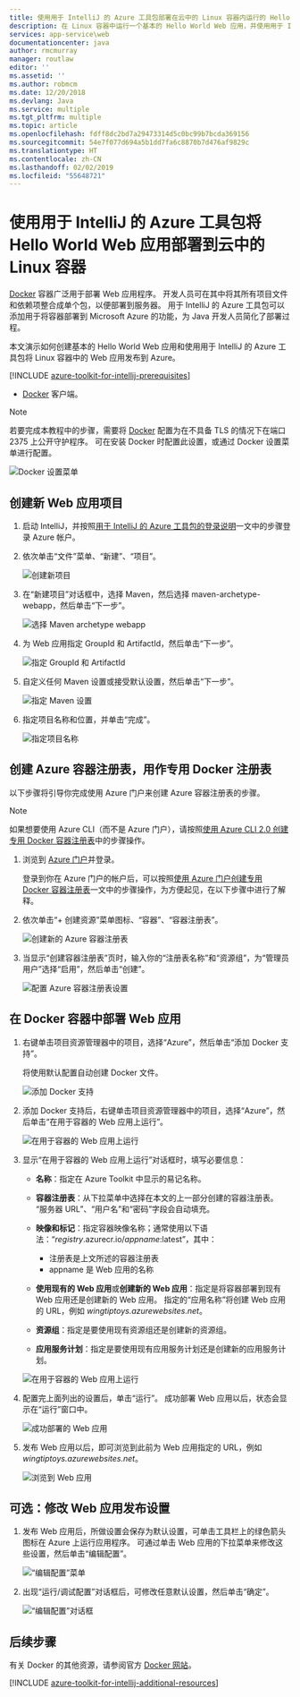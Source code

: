 ```yaml
---
title: 使用用于 IntelliJ 的 Azure 工具包部署在云中的 Linux 容器内运行的 Hello World Web 应用
description: 在 Linux 容器中运行一个基本的 Hello World Web 应用，并使用用于 IntelliJ 的 Azure 工具包将它部署到云中。
services: app-service\web
documentationcenter: java
author: rmcmurray
manager: routlaw
editor: ''
ms.assetid: ''
ms.author: robmcm
ms.date: 12/20/2018
ms.devlang: Java
ms.service: multiple
ms.tgt_pltfrm: multiple
ms.topic: article
ms.openlocfilehash: fdff8dc2bd7a29473314d5c0bc99b7bcda369156
ms.sourcegitcommit: 54e7f077d694a5b1dd7fa6c8870b7d476af9829c
ms.translationtype: HT
ms.contentlocale: zh-CN
ms.lasthandoff: 02/02/2019
ms.locfileid: "55648721"
---
```

# <a name="deploy-a-hello-world-web-app-to-a-linux-container-in-the-cloud-using-the-azure-toolkit-for-intellij"></a>使用用于 IntelliJ 的 Azure 工具包将 Hello World Web 应用部署到云中的 Linux 容器

[Docker] 容器广泛用于部署 Web 应用程序。 开发人员可在其中将其所有项目文件和依赖项整合成单个包，以便部署到服务器。 用于 IntelliJ 的 Azure 工具包可以添加用于将容器部署到 Microsoft Azure 的功能，为 Java 开发人员简化了部署过程。

本文演示如何创建基本的 Hello World Web 应用和使用用于 IntelliJ 的 Azure 工具包将 Linux 容器中的 Web 应用发布到 Azure。

[!INCLUDE [azure-toolkit-for-intellij-prerequisites](../includes/azure-toolkit-for-intellij-prerequisites.md)]
* [Docker] 客户端。

> [!NOTE]
>
> 若要完成本教程中的步骤，需要将 [Docker] 配置为在不具备 TLS 的情况下在端口 2375 上公开守护程序。 可在安装 Docker 时配置此设置，或通过 Docker 设置菜单进行配置。
>
> ![Docker 设置菜单][docker-settings-menu]
>

## <a name="create-a-new-web-app-project"></a>创建新 Web 应用项目

1. 启动 IntelliJ，并按照[用于 IntelliJ 的 Azure 工具包的登录说明](https://docs.microsoft.com/java/azure/intellij/azure-toolkit-for-intellij-sign-in-instructions)一文中的步骤登录 Azure 帐户。

1. 依次单击“文件”菜单、“新建”、“项目”。
   
   ![创建新项目][file-new-project]

1. 在“新建项目”对话框中，选择 Maven，然后选择 maven-archetype-webapp，然后单击“下一步”。
   
   ![选择 Maven archetype webapp][maven-archetype-webapp]
   
1. 为 Web 应用指定 GroupId 和 ArtifactId，然后单击“下一步”。
   
   ![指定 GroupId 和 ArtifactId][groupid-and-artifactid]

1. 自定义任何 Maven 设置或接受默认设置，然后单击“下一步”。
   
   ![指定 Maven 设置][maven-options]

1. 指定项目名称和位置，并单击“完成”。
   
   ![指定项目名称][project-name]

## <a name="create-an-azure-container-registry-to-use-as-a-private-docker-registry"></a>创建 Azure 容器注册表，用作专用 Docker 注册表

以下步骤将引导你完成使用 Azure 门户来创建 Azure 容器注册表的步骤。

> [!NOTE]
>
> 如果想要使用 Azure CLI（而不是 Azure 门户），请按照[使用 Azure CLI 2.0 创建专用 Docker 容器注册表][Create Docker Registry using Azure CLI]中的步骤操作。
>

1. 浏览到 [Azure 门户]并登录。

   登录到你在 Azure 门户的帐户后，可以按照[使用 Azure 门户创建专用 Docker 容器注册表]一文中的步骤操作，为方便起见，在以下步骤中进行了解释。

1. 依次单击“+ 创建资源”菜单图标、“容器”、“容器注册表”。
   
   ![创建新的 Azure 容器注册表][create-container-registry-01]

1. 当显示“创建容器注册表”页时，输入你的“注册表名称”和“资源组”，为“管理员用户”选择“启用”，然后单击“创建”。

   ![配置 Azure 容器注册表设置][create-container-registry-02]

## <a name="deploy-your-web-app-in-a-docker-container"></a>在 Docker 容器中部署 Web 应用

1. 右键单击项目资源管理器中的项目，选择“Azure”，然后单击“添加 Docker 支持”。

   将使用默认配置自动创建 Docker 文件。

   ![添加 Docker 支持][add-docker-support]

1. 添加 Docker 支持后，右键单击项目资源管理器中的项目，选择“Azure”，然后单击“在用于容器的 Web 应用上运行”。

   ![在用于容器的 Web 应用上运行][run-on-web-app-for-containers]

1. 显示“在用于容器的 Web 应用上运行”对话框时，填写必要信息：

   * **名称**：指定在 Azure Toolkit 中显示的易记名称。 

   * **容器注册表**：从下拉菜单中选择在本文的上一部分创建的容器注册表。 “服务器 URL”、“用户名”和“密码”字段会自动填充。

   * **映像和标记**：指定容器映像名称；通常使用以下语法：“*registry*.azurecr.io/*appname*:latest”，其中： 
      * 注册表是上文所述的容器注册表 
      * appname 是 Web 应用的名称 

   * **使用现有的 Web 应用**或**创建新的 Web 应用**：指定是将容器部署到现有 Web 应用还是创建新的 Web 应用。 指定的“应用名称”将创建 Web 应用的 URL，例如 *wingtiptoys.azurewebsites.net*。

   * **资源组**：指定是要使用现有资源组还是创建新的资源组。 

   * **应用服务计划**：指定是要使用现有应用服务计划还是创建新的应用服务计划。 

   ![在用于容器的 Web 应用上运行][run-on-web-app-linux]

1. 配置完上面列出的设置后，单击“运行”。 成功部署 Web 应用以后，状态会显示在“运行”窗口中。

   ![成功部署的 Web 应用][successfully-deployed]

1. 发布 Web 应用以后，即可浏览到此前为 Web 应用指定的 URL，例如 *wingtiptoys.azurewebsites.net*。

   ![浏览到 Web 应用][browsing-to-web-app]

## <a name="optional-modify-your-web-app-publish-settings"></a>可选：修改 Web 应用发布设置

1. 发布 Web 应用后，所做设置会保存为默认设置，可单击工具栏上的绿色箭头图标在 Azure 上运行应用程序。 可通过单击 Web 应用的下拉菜单来修改这些设置，然后单击“编辑配置”。

   ![“编辑配置”菜单][edit-configuration-menu]

1. 出现“运行/调试配置”对话框后，可修改任意默认设置，然后单击“确定”。

   ![“编辑配置”对话框][edit-configuration-dialog]

## <a name="next-steps"></a>后续步骤

有关 Docker 的其他资源，请参阅官方 [Docker 网站][Docker]。

[!INCLUDE [azure-toolkit-for-intellij-additional-resources](../includes/azure-toolkit-for-intellij-additional-resources.md)]

<!-- URL List -->

[Azure 门户]: https://portal.azure.com/
[使用 Azure 门户创建专用 Docker 容器注册表]: /azure/container-registry/container-registry-get-started-portal
[Azure for Java Developers]: https://docs.microsoft.com/java/azure/
[Java Tools for Visual Studio Team Services]: https://java.visualstudio.com/
[Create Docker Registry using Azure CLI]: /azure/container-registry/container-registry-get-started-azure-cli

[Docker]: https://www.docker.com/
[Configuring artifacts]: https://www.jetbrains.com/help/idea/2016.1/configuring-artifacts.html

<!-- IMG List -->

[add-docker-support]: media/azure-toolkit-for-intellij-hello-world-web-app-linux/add-docker-support.png
[browsing-to-web-app]:  media/azure-toolkit-for-intellij-hello-world-web-app-linux/browsing-to-web-app.png
[create-container-registry-01]: media/azure-toolkit-for-intellij-hello-world-web-app-linux/create-container-registry-01.png
[create-container-registry-02]: media/azure-toolkit-for-intellij-hello-world-web-app-linux/create-container-registry-02.png
[docker-settings-menu]: media/azure-toolkit-for-intellij-hello-world-web-app-linux/docker-settings-menu.png
[edit-configuration-dialog]: media/azure-toolkit-for-intellij-hello-world-web-app-linux/edit-configuration-dialog.png
[edit-configuration-menu]: media/azure-toolkit-for-intellij-hello-world-web-app-linux/edit-configuration-menu.png
[file-new-project]: media/azure-toolkit-for-intellij-hello-world-web-app-linux/file-new-project.png
[groupid-and-artifactid]: media/azure-toolkit-for-intellij-hello-world-web-app-linux/groupid-and-artifactid.png
[maven-archetype-webapp]: media/azure-toolkit-for-intellij-hello-world-web-app-linux/maven-archetype-webapp.png
[maven-options]: media/azure-toolkit-for-intellij-hello-world-web-app-linux/maven-options.png
[project-name]: media/azure-toolkit-for-intellij-hello-world-web-app-linux/project-name.png
[run-on-web-app-for-containers]: media/azure-toolkit-for-intellij-hello-world-web-app-linux/run-on-web-app-for-containers.png
[run-on-web-app-linux]: media/azure-toolkit-for-intellij-hello-world-web-app-linux/run-on-web-app-linux.png
[successfully-deployed]: media/azure-toolkit-for-intellij-hello-world-web-app-linux/successfully-deployed.png

